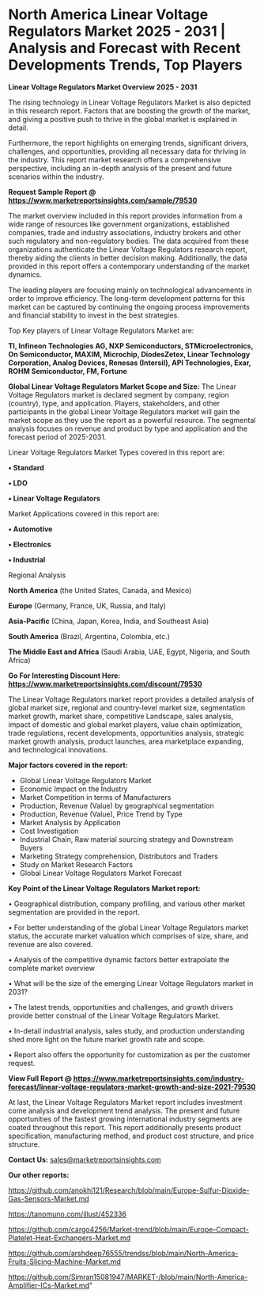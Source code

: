 # North America Linear Voltage Regulators Market 2025 - 2031 | Analysis and Forecast with Recent Developments Trends, Top Players

<Strong> Linear Voltage Regulators Market Overview 2025 - 2031</strong>

The rising technology in Linear Voltage Regulators Market is also depicted in this research report. Factors that are boosting the growth of the market, and giving a positive push to thrive in the global market is explained in detail.

Furthermore, the report highlights on emerging trends, significant drivers, challenges, and opportunities, providing all necessary data for thriving in the industry. This report market research offers a comprehensive perspective, including an in-depth analysis of the present and future scenarios within the industry.

<strong>Request Sample Report @ <a href=https://www.marketreportsinsights.com/sample/79530>https://www.marketreportsinsights.com/sample/79530</a></strong>

The market overview included in this report provides information from a wide range of resources like government organizations, established companies, trade and industry associations, industry brokers and other such regulatory and non-regulatory bodies. The data acquired from these organizations authenticate the Linear Voltage Regulators research report, thereby aiding the clients in better decision making. Additionally, the data provided in this report offers a contemporary understanding of the market dynamics.

The leading players are focusing mainly on technological advancements in order to improve efficiency. The long-term development patterns for this market can be captured by continuing the ongoing process improvements and financial stability to invest in the best strategies.

Top Key players of Linear Voltage Regulators Market are:

<strong>TI, Infineon Technologies AG, NXP Semiconductors, STMicroelectronics, On Semiconductor, MAXIM, Microchip, DiodesZetex, Linear Technology Corporation, Analog Devices, Renesas (Intersil), API Technologies, Exar, ROHM Semiconductor, FM, Fortune</strong>

<strong><b>Global Linear Voltage Regulators Market Scope and Size:</b></strong>
The Linear Voltage Regulators market is declared segment by company, region (country), type, and application. Players, stakeholders, and other participants in the global Linear Voltage Regulators market will gain the market scope as they use the report as a powerful resource. The segmental analysis focuses on revenue and product by type and application and the forecast period of 2025-2031.

Linear Voltage Regulators Market Types covered in this report are:

<strong>• Standard

• LDO 

• Linear Voltage Regulators</strong>

Market Applications covered in this report are:

<strong>• Automotive

• Electronics

• Industrial</strong> 

Regional Analysis

<strong>North America</strong> (the United States, Canada, and Mexico)

<strong>Europe</strong> (Germany, France, UK, Russia, and Italy)

<strong>Asia-Pacific</strong> (China, Japan, Korea, India, and Southeast Asia)

<strong>South America</strong> (Brazil, Argentina, Colombia, etc.)

<strong>The Middle East and Africa</strong> (Saudi Arabia, UAE, Egypt, Nigeria, and South Africa)

<strong>Go For Interesting Discount Here: <a href=https://www.marketreportsinsights.com/discount/79530>https://www.marketreportsinsights.com/discount/79530</a></strong>

The Linear Voltage Regulators market report provides a detailed analysis of global market size, regional and country-level market size, segmentation market growth, market share, competitive Landscape, sales analysis, impact of domestic and global market players, value chain optimization, trade regulations, recent developments, opportunities analysis, strategic market growth analysis, product launches, area marketplace expanding, and technological innovations.

<strong><b>Major factors covered in the report:</b></strong>
<ul>
  <li>Global Linear Voltage Regulators Market </li>
  <li>Economic Impact on the Industry</li>
  <li>Market Competition in terms of Manufacturers</li>
  <li>Production, Revenue (Value) by geographical segmentation</li>
  <li>Production, Revenue (Value), Price Trend by Type</li>
  <li>Market Analysis by Application</li>
  <li>Cost Investigation</li>
  <li>Industrial Chain, Raw material sourcing strategy and Downstream Buyers</li>
  <li>Marketing Strategy comprehension, Distributors and Traders</li>
  <li>Study on Market Research Factors</li>
  <li>Global Linear Voltage Regulators Market Forecast</li>
</ul>

<strong><b>Key Point of the Linear Voltage Regulators Market report:</b></strong>

• Geographical distribution, company profiling, and various other market segmentation are provided in the report.

• For better understanding of the global Linear Voltage Regulators market status, the accurate market valuation which comprises of size, share, and revenue are also covered.

• Analysis of the competitive dynamic factors better extrapolate the complete market overview

• What will be the size of the emerging Linear Voltage Regulators market in 2031?

• The latest trends, opportunities and challenges, and growth drivers provide better construal of the Linear Voltage Regulators Market.

• In-detail industrial analysis, sales study, and production understanding shed more light on the future market growth rate and scope.

• Report also offers the opportunity for customization as per the customer request.

<strong><b>View Full Report @ <a href=https://www.marketreportsinsights.com/industry-forecast/linear-voltage-regulators-market-growth-and-size-2021-79530>https://www.marketreportsinsights.com/industry-forecast/linear-voltage-regulators-market-growth-and-size-2021-79530</a></b></strong>


At last, the Linear Voltage Regulators Market report includes investment come analysis and development trend analysis. The present and future opportunities of the fastest growing international industry segments are coated throughout this report. This report additionally presents product specification, manufacturing method, and product cost structure, and price structure.

<strong>Contact Us:</strong>
sales@marketreportsinsights.com

<strong>Our other reports:</strong>

<a href=https://github.com/anokhi121/Research/blob/main/Europe-Sulfur-Dioxide-Gas-Sensors-Market.md>https://github.com/anokhi121/Research/blob/main/Europe-Sulfur-Dioxide-Gas-Sensors-Market.md</a>

<a href=https://tanomuno.com/illust/452336>https://tanomuno.com/illust/452336</a>

<a href=https://github.com/cargo4256/Market-trend/blob/main/Europe-Compact-Platelet-Heat-Exchangers-Market.md>https://github.com/cargo4256/Market-trend/blob/main/Europe-Compact-Platelet-Heat-Exchangers-Market.md</a>

<a href=https://github.com/arshdeep76555/trendss/blob/main/North-America-Fruits-Slicing-Machine-Market.md>https://github.com/arshdeep76555/trendss/blob/main/North-America-Fruits-Slicing-Machine-Market.md</a>

<a href=https://github.com/Simran15081947/MARKET-/blob/main/North-America-Amplifier-ICs-Market.md>https://github.com/Simran15081947/MARKET-/blob/main/North-America-Amplifier-ICs-Market.md</a>"
